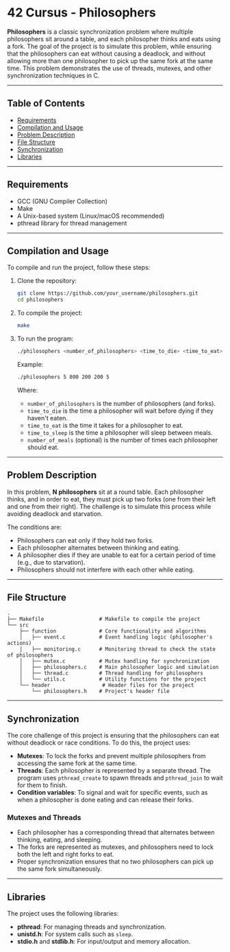 # 42 Cursus - Philosophers

**Philosophers** is a classic synchronization problem where multiple philosophers sit around a table, and each philosopher thinks and eats using a fork. The goal of the project is to simulate this problem, while ensuring that the philosophers can eat without causing a deadlock, and without allowing more than one philosopher to pick up the same fork at the same time. This problem demonstrates the use of threads, mutexes, and other synchronization techniques in C.

---

## Table of Contents
- [Requirements](#requirements)
- [Compilation and Usage](#compilation-and-usage)
- [Problem Description](#problem-description)
- [File Structure](#file-structure)
- [Synchronization](#synchronization)
- [Libraries](#libraries)

---

## Requirements

- GCC (GNU Compiler Collection)
- Make
- A Unix-based system (Linux/macOS recommended)
- pthread library for thread management

---

## Compilation and Usage

To compile and run the project, follow these steps:

1. Clone the repository:
   ```bash
   git clone https://github.com/your_username/philosophers.git
   cd philosophers
   ```

2. To compile the project:
   ```bash
   make
   ```

3. To run the program:
   ```bash
   ./philosophers <number_of_philosophers> <time_to_die> <time_to_eat> <time_to_sleep> [number_of_meals]
   ```

   Example:
   ```bash
   ./philosophers 5 800 200 200 5
   ```

   Where:
   - `number_of_philosophers` is the number of philosophers (and forks).
   - `time_to_die` is the time a philosopher will wait before dying if they haven't eaten.
   - `time_to_eat` is the time it takes for a philosopher to eat.
   - `time_to_sleep` is the time a philosopher will sleep between meals.
   - `number_of_meals` (optional) is the number of times each philosopher should eat.

---

## Problem Description

In this problem, **N philosophers** sit at a round table. Each philosopher thinks, and in order to eat, they must pick up two forks (one from their left and one from their right). The challenge is to simulate this process while avoiding deadlock and starvation. 

The conditions are:
- Philosophers can eat only if they hold two forks.
- Each philosopher alternates between thinking and eating.
- A philosopher dies if they are unable to eat for a certain period of time (e.g., due to starvation).
- Philosophers should not interfere with each other while eating.

---

## File Structure

```
.
├── Makefile                  # Makefile to compile the project
└── src
    ├── function              # Core functionality and algorithms
    │   ├── event.c           # Event handling logic (philosopher's actions)
    │   ├── monitoring.c      # Monitoring thread to check the state of philosophers
    │   ├── mutex.c           # Mutex handling for synchronization
    │   ├── philosophers.c    # Main philosopher logic and simulation
    │   ├── thread.c          # Thread handling for philosophers
    │   └── utils.c           # Utility functions for the project
    └── header                 # Header files for the project
        └── philosophers.h    # Project's header file
```

---

## Synchronization

The core challenge of this project is ensuring that the philosophers can eat without deadlock or race conditions. To do this, the project uses:
- **Mutexes**: To lock the forks and prevent multiple philosophers from accessing the same fork at the same time.
- **Threads**: Each philosopher is represented by a separate thread. The program uses `pthread_create` to spawn threads and `pthread_join` to wait for them to finish.
- **Condition variables**: To signal and wait for specific events, such as when a philosopher is done eating and can release their forks.

### Mutexes and Threads

- Each philosopher has a corresponding thread that alternates between thinking, eating, and sleeping.
- The forks are represented as mutexes, and philosophers need to lock both the left and right forks to eat.
- Proper synchronization ensures that no two philosophers can pick up the same fork simultaneously.

---

## Libraries

The project uses the following libraries:
- **pthread**: For managing threads and synchronization.
- **unistd.h**: For system calls such as `sleep`.
- **stdio.h** and **stdlib.h**: For input/output and memory allocation.
